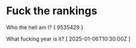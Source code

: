 # Fuck the rankings

Who the hell am I?
{ 9535429 }

What fucking year is it?
[ 2025-01-06T10:30:00Z ]
